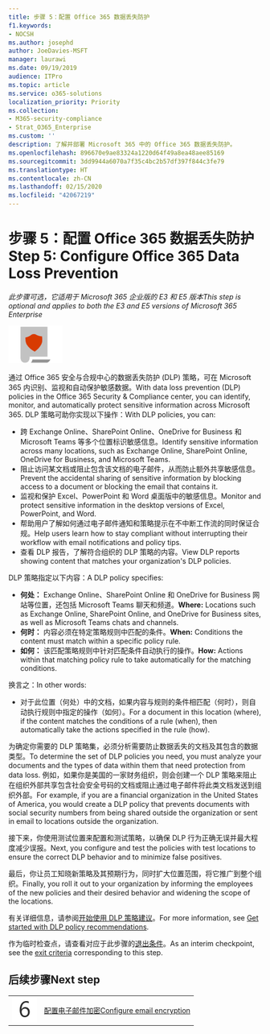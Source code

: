 ```yaml
---
title: 步骤 5：配置 Office 365 数据丢失防护
f1.keywords:
- NOCSH
ms.author: josephd
author: JoeDavies-MSFT
manager: laurawi
ms.date: 09/19/2019
audience: ITPro
ms.topic: article
ms.service: o365-solutions
localization_priority: Priority
ms.collection:
- M365-security-compliance
- Strat_O365_Enterprise
ms.custom: ''
description: 了解并部署 Microsoft 365 中的 Office 365 数据丢失防护。
ms.openlocfilehash: 896670e9ae83324a1220d64f49a8ea48aee85169
ms.sourcegitcommit: 3dd9944a6070a7f35c4bc2b57df397f844c3fe79
ms.translationtype: HT
ms.contentlocale: zh-CN
ms.lasthandoff: 02/15/2020
ms.locfileid: "42067219"
---
```

# <a name="step-5-configure-office-365-data-loss-prevention"></a><span data-ttu-id="560c7-103">步骤 5：配置 Office 365 数据丢失防护</span><span class="sxs-lookup"><span data-stu-id="560c7-103">Step 5: Configure Office 365 Data Loss Prevention</span></span>

<span data-ttu-id="560c7-104">*此步骤可选，它适用于 Microsoft 365 企业版的 E3 和 E5 版本*</span><span class="sxs-lookup"><span data-stu-id="560c7-104">*This step is optional and applies to both the E3 and E5 versions of Microsoft 365 Enterprise*</span></span>

![第 6 阶段：信息保护](../media/deploy-foundation-infrastructure/infoprotection_icon-small.png)

<span data-ttu-id="560c7-106">通过 Office 365 安全与合规中心的数据丢失防护 (DLP) 策略，可在 Microsoft 365 内识别、监视和自动保护敏感数据。</span><span class="sxs-lookup"><span data-stu-id="560c7-106">With data loss prevention (DLP) policies in the Office 365 Security & Compliance center, you can identify, monitor, and automatically protect sensitive information across Microsoft 365.</span></span> <span data-ttu-id="560c7-107">DLP 策略可助你实现以下操作：</span><span class="sxs-lookup"><span data-stu-id="560c7-107">With DLP policies, you can:</span></span>

- <span data-ttu-id="560c7-108">跨 Exchange Online、SharePoint Online、OneDrive for Business 和 Microsoft Teams 等多个位置标识敏感信息。</span><span class="sxs-lookup"><span data-stu-id="560c7-108">Identify sensitive information across many locations, such as Exchange Online, SharePoint Online, OneDrive for Business, and Microsoft Teams.</span></span>
- <span data-ttu-id="560c7-109">阻止访问某文档或阻止包含该文档的电子邮件，从而防止额外共享敏感信息。</span><span class="sxs-lookup"><span data-stu-id="560c7-109">Prevent the accidental sharing of sensitive information by blocking access to a document or blocking the email that contains it.</span></span>
- <span data-ttu-id="560c7-110">监视和保护 Excel、PowerPoint 和 Word 桌面版中的敏感信息。</span><span class="sxs-lookup"><span data-stu-id="560c7-110">Monitor and protect sensitive information in the desktop versions of Excel, PowerPoint, and Word.</span></span>
- <span data-ttu-id="560c7-111">帮助用户了解如何通过电子邮件通知和策略提示在不中断工作流的同时保证合规。</span><span class="sxs-lookup"><span data-stu-id="560c7-111">Help users learn how to stay compliant without interrupting their workflow with email notifications and policy tips.</span></span> 
- <span data-ttu-id="560c7-112">查看 DLP 报告，了解符合组织的 DLP 策略的内容。</span><span class="sxs-lookup"><span data-stu-id="560c7-112">View DLP reports showing content that matches your organization's DLP policies.</span></span>

<span data-ttu-id="560c7-113">DLP 策略指定以下内容：</span><span class="sxs-lookup"><span data-stu-id="560c7-113">A DLP policy specifies:</span></span>

- <span data-ttu-id="560c7-114">**何处：** Exchange Online、SharePoint Online 和 OneDrive for Business 网站等位置，还包括 Microsoft Teams 聊天和频道。</span><span class="sxs-lookup"><span data-stu-id="560c7-114">**Where:** Locations such as Exchange Online, SharePoint Online, and OneDrive for Business sites, as well as Microsoft Teams chats and channels.</span></span>
- <span data-ttu-id="560c7-115">**何时：** 内容必须在特定策略规则中匹配的条件。</span><span class="sxs-lookup"><span data-stu-id="560c7-115">**When:** Conditions the content must match within a specific policy rule.</span></span>
- <span data-ttu-id="560c7-116">**如何：** 该匹配策略规则中针对匹配条件自动执行的操作。</span><span class="sxs-lookup"><span data-stu-id="560c7-116">**How:** Actions within that matching policy rule to take automatically for the matching conditions.</span></span>

<span data-ttu-id="560c7-117">换言之：</span><span class="sxs-lookup"><span data-stu-id="560c7-117">In other words:</span></span>

- <span data-ttu-id="560c7-118">对于此位置（何处）中的文档，如果内容与规则的条件相匹配（何时），则自动执行规则中指定的操作（如何）。</span><span class="sxs-lookup"><span data-stu-id="560c7-118">For a document in this location (where), if the content matches the conditions of a rule (when), then automatically take the actions specified in the rule (how).</span></span>

<span data-ttu-id="560c7-119">为确定你需要的 DLP 策略集，必须分析需要防止数据丢失的文档及其包含的数据类型。</span><span class="sxs-lookup"><span data-stu-id="560c7-119">To determine the set of DLP policies you need, you must analyze your documents and the types of data within them that need protection from data loss.</span></span> <span data-ttu-id="560c7-120">例如，如果你是美国的一家财务组织，则会创建一个 DLP 策略来阻止在组织外部共享包含社会安全号码的文档或阻止通过电子邮件将此类文档发送到组织外部。</span><span class="sxs-lookup"><span data-stu-id="560c7-120">For example, if you are a financial organization in the United States of America, you would create a DLP policy that prevents documents with social security numbers from being shared outside the organization or sent in email to locations outside the organization.</span></span>

<span data-ttu-id="560c7-121">接下来，你使用测试位置来配置和测试策略，以确保 DLP 行为正确无误并最大程度减少误报。</span><span class="sxs-lookup"><span data-stu-id="560c7-121">Next, you configure and test the policies with test locations to ensure the correct DLP behavior and to minimize false positives.</span></span>

<span data-ttu-id="560c7-122">最后，你让员工知晓新策略及其预期行为，同时扩大位置范围，将它推广到整个组织。</span><span class="sxs-lookup"><span data-stu-id="560c7-122">Finally, you roll it out to your organization by informing the employees of the new policies and their desired behavior and widening the scope of the locations.</span></span>

<span data-ttu-id="560c7-123">有关详细信息，请参阅[开始使用 DLP 策略建议](https://docs.microsoft.com/office365/securitycompliance/get-started-with-dlp-policy-recommendations)。</span><span class="sxs-lookup"><span data-stu-id="560c7-123">For more information, see [Get started with DLP policy recommendations](https://docs.microsoft.com/office365/securitycompliance/get-started-with-dlp-policy-recommendations).</span></span>

<span data-ttu-id="560c7-124">作为临时检查点，请查看对应于此步骤的[退出条件](infoprotect-exit-criteria.md#crit-infoprotect-step5)。</span><span class="sxs-lookup"><span data-stu-id="560c7-124">As an interim checkpoint, see the [exit criteria](infoprotect-exit-criteria.md#crit-infoprotect-step5) corresponding to this step.</span></span>

## <a name="next-step"></a><span data-ttu-id="560c7-125">后续步骤</span><span class="sxs-lookup"><span data-stu-id="560c7-125">Next step</span></span>

|||
|:-------|:-----|
|![第 6 步](../media/stepnumbers/Step6.png)|[<span data-ttu-id="560c7-127">配置电子邮件加密</span><span class="sxs-lookup"><span data-stu-id="560c7-127">Configure email encryption</span></span>](infoprotect-email-encryption.md)|


